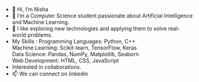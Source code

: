 - 👋 Hi, I’m Nisha
- 👀 I’m a Computer Science student passionate about Artificial Intelligence and Machine Learning.
- 🌱 I like exploring new technologies and applying them to solve real-world problems.
- My Skills :
 Programming Languages: Python, C++  
 Machine Learning: Scikit-learn, TensorFlow, Keras   
 Data Science: Pandas, NumPy, Matplotlib, Seaborn   
 Web Development: HTML, CSS, JavaScript
- Interested in collaborations.
- 📫 We can connect on linkedin
 


<!---
nisha-g23/nisha-g23 is a ✨ special ✨ repository because its `README.md` (this file) appears on your GitHub profile.
You can click the Preview link to take a look at your changes.
--->
